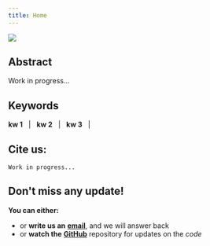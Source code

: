```yaml
---
title: Home
---
```


<img src="{{site.baseurl}}/images/banner.png">

## Abstract

[comment]: <> (<img align="right" src="https://github.com/vios-s/multiscale-pyag/blob/master/method.pdf" width=100>)

Work in progress...

## Keywords
**kw 1** &nbsp; | &nbsp;
**kw 2** &nbsp; | &nbsp;
**kw 3** &nbsp; | &nbsp;

## Cite us:
```
Work in progress...
```

## Don't miss any update!
**You can either:**
 - or **write us an** [**email**](https://vios-s.github.io/multiscale-pyag/contacts), and we will answer back
 - or **watch the** [**GitHub**](https://github.com/gvalvano/multiscale-pyag) repository for updates on the *code*

